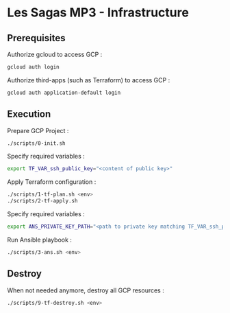 # Les Sagas MP3 - Infrastructure

## Prerequisites

Authorize gcloud to access GCP :

```bash
gcloud auth login
```

Authorize third-apps (such as Terraform) to access GCP :

```bash
gcloud auth application-default login
```

## Execution

Prepare GCP Project :

```bash
./scripts/0-init.sh
```

Specify required variables :

```bash
export TF_VAR_ssh_public_key="<content of public key>"
```

Apply Terraform configuration :

```bash
./scripts/1-tf-plan.sh <env>
./scripts/2-tf-apply.sh
```

Specify required variables :

```bash
export ANS_PRIVATE_KEY_PATH="<path to private key matching TF_VAR_ssh_public_key>"
```

Run Ansible playbook :

```bash
./scripts/3-ans.sh <env>
```

## Destroy

When not needed anymore, destroy all GCP resources :

```bash
./scripts/9-tf-destroy.sh <env>
```
